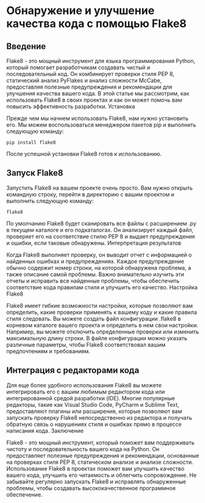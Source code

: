 # Обнаружение и улучшение качества кода с помощью Flake8

## Введение

Flake8 - это мощный инструмент для языка программирования Python, который помогает разработчикам создавать чистый и последовательный код. Он комбинирует проверки стиля PEP 8, статический анализ PyFlakes и анализ сложности McCabe, предоставляя полезные предупреждения и рекомендации для улучшения качества вашего кода. В этой статье мы рассмотрим, как использовать Flake8 в своих проектах и как он может помочь вам повысить эффективность разработки.
Установка

Прежде чем мы начнем использовать Flake8, нам нужно установить его. Мы можем воспользоваться менеджером пакетов pip и выполнить следующую команду:

```
pip install flake8
```

После успешной установки Flake8 готов к использованию.

## Запуск Flake8

Запустить Flake8 на вашем проекте очень просто. Вам нужно открыть командную строку, перейти в директорию с вашим проектом и выполнить следующую команду:

```
flake8
```

По умолчанию Flake8 будет сканировать все файлы с расширением .py в текущем каталоге и его подкаталогах. Он анализирует каждый файл, проверяет его на соответствие стилю PEP 8 и выдает предупреждения и ошибки, если таковые обнаружены.
Интерпретация результатов

Когда Flake8 выполняет проверку, он выводит отчет с информацией о найденных ошибках и предупреждениях. Каждое предупреждение обычно содержит номер строки, на которой обнаружена проблема, а также описание самой проблемы. Важно внимательно изучить эти отчеты и исправить все найденные проблемы, чтобы обеспечить соответствие кода правилам стиля и улучшить его качество.
Настройка Flake8

Flake8 имеет гибкие возможности настройки, которые позволяют вам определить, какие проверки применять к вашему коду и какие правила стиля следовать. Вы можете создать файл конфигурации .flake8 в корневом каталоге вашего проекта и определить в нем свои настройки. Например, вы можете отключить определенные проверки или изменить максимальную длину строки. В файле конфигурации можно указать различные параметры, чтобы Flake8 соответствовал вашим предпочтениям и требованиям.

## Интеграция с редакторами кода

Для еще более удобного использования Flake8 вы можете интегрировать его с вашим любимым редактором кода или интегрированной средой разработки (IDE). Многие популярные редакторы, такие как Visual Studio Code, PyCharm и Sublime Text, предоставляют плагины или расширения, которые позволяют вам запускать проверку Flake8 непосредственно из редактора и получать обратную связь о нарушениях стиля и ошибках прямо в процессе написания кода.
Заключение

Flake8 - это мощный инструмент, который поможет вам поддерживать чистоту и последовательность вашего кода на Python. Он предоставляет полезные предупреждения и рекомендации, основанные на проверках стиля PEP 8, статическом анализе и анализе сложности. Использование Flake8 в проектах поможет вам улучшить качество вашего кода, улучшить его читаемость и облегчить сопровождение. Не забывайте регулярно запускать Flake8 и исправлять обнаруженные проблемы, чтобы создавать высококачественное программное обеспечение.